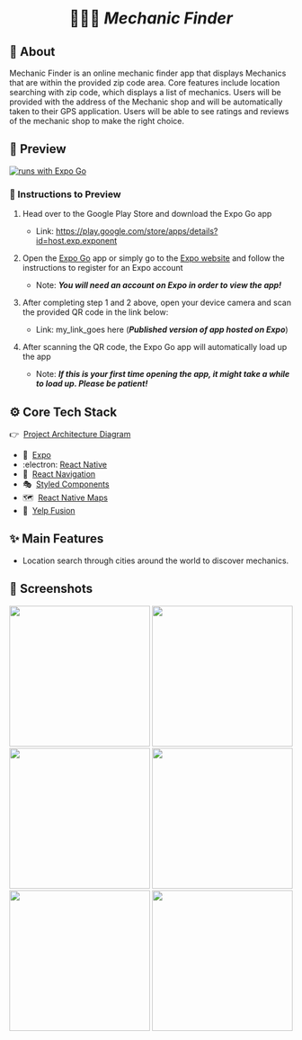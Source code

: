 <h1 align="center">
  👨🏽‍🔧 <em>Mechanic Finder</em>
</h1>

<div align="center">
<!--   <img src="./assets/images/icon@3x.png" alt="App brand icon" /> -->
</div>

## :calling: About

Mechanic Finder is an online mechanic finder app that displays Mechanics that are within the provided zip code area. Core features include location searching with zip code, which displays a list of mechanics. Users will be provided with the address of the Mechanic shop and will be automatically taken to their GPS application. Users will be able to see ratings and reviews of the mechanic shop to make the right choice. 

## :eyes: Preview

[![runs with Expo Go](https://img.shields.io/badge/Runs%20with%20Expo%20Go-4630EB.svg?style=flat-square&logo=EXPO&labelColor=f3f3f3&logoColor=000)](https://expo.io/@bernn/YumMeals)

### :1234: Instructions to Preview 

1. Head over to the Google Play Store and download the Expo Go app

   - Link: https://play.google.com/store/apps/details?id=host.exp.exponent

2. Open the [Expo Go](https://play.google.com/store/apps/details?id=host.exp.exponent 'Expo Go') app or simply go to the [Expo website](https://expo.io/ 'Expo') and follow the instructions to register for an Expo account

   - Note: _**You will need an account on Expo in order to view the app!**_

3. After completing step 1 and 2 above, open your device camera and scan the provided QR code in the link below:

   - Link: my_link_goes here (_**Published version of app hosted on Expo**_)

4. After scanning the QR code, the Expo Go app will automatically load up the app

   - Note: _**If this is your first time opening the app, it might take a while to load up. Please be patient!**_

## :gear: Core Tech Stack

👉&nbsp; [Project Architecture Diagram](https://lucid.app/lucidchart/invitations/accept/inv_6fab6816-4e33-4ab2-9039-1cab4f972b3d 'YumMeals App Architecture Diagram')

- :arrow_up_small:&nbsp; [Expo](https://expo.io/ 'Expo')
- :electron:&nbsp;[React Native](https://reactnative.dev/ 'React Native')
- :link:&nbsp; [React Navigation](https://reactnavigation.org/ 'React Navigation')
- :performing_arts:&nbsp; [Styled Components](https://styled-components.com/ 'Styled Components')
- :world_map:&nbsp; [React Native Maps](https://github.com/react-native-maps/react-native-maps/ 'React Native Maps')
- :electric_plug:&nbsp; [Yelp Fusion](https://www.yelp.com/fusion/ 'Yelp Fusion')

## :sparkles: Main Features
- Location search through cities around the world to discover mechanics.

## :camera_flash: Screenshots

<p>
    <img src="./assets/screenshots/app-preview-1.gif" width="250">
    <img src="./assets/screenshots/app-preview-map.png" width="250">
    <img src="./assets/screenshots/app-preview-2.gif" width="250">
    <img src="./assets/screenshots/app-preview-restaurant-menu.png" width="250">
    <img src="./assets/screenshots/app-preview-3.gif" width="250">
    <img src="./assets/screenshots/app-preview-user-settings.png" width="250">
</p>
